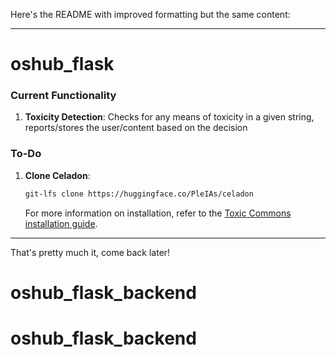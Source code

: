 Here's the README with improved formatting but the same content:

---

# oshub_flask

### Current Functionality
1. **Toxicity Detection**: Checks for any means of toxicity in a given string, reports/stores the user/content based on the decision

### To-Do
1. **Clone Celadon**:
   ```bash
   git-lfs clone https://huggingface.co/PleIAs/celadon
   ```
   For more information on installation, refer to the [Toxic Commons installation guide](https://github.com/Pleias/toxic-commons?tab=readme-ov-file#installation).

---

That's pretty much it, come back later!
# oshub_flask_backend
# oshub_flask_backend
